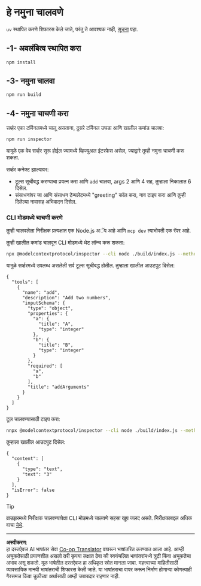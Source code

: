 <!--
CO_OP_TRANSLATOR_METADATA:
{
  "original_hash": "6ebbb78b04c9b1f6c2367c713524fc95",
  "translation_date": "2025-09-03T16:03:35+00:00",
  "source_file": "03-GettingStarted/01-first-server/solution/typescript/README.md",
  "language_code": "mr"
}
-->
# हे नमुना चालवणे

`uv` स्थापित करणे शिफारस केले जाते, परंतु ते आवश्यक नाही, [सूचना](https://docs.astral.sh/uv/#highlights) पहा.

## -1- अवलंबित्व स्थापित करा

```bash
npm install
```

## -3- नमुना चालवा

```bash
npm run build
```

## -4- नमुना चाचणी करा

सर्व्हर एका टर्मिनलमध्ये चालू असताना, दुसरे टर्मिनल उघडा आणि खालील कमांड चालवा:

```bash
npm run inspector
```

यामुळे एक वेब सर्व्हर सुरू होईल ज्यामध्ये व्हिज्युअल इंटरफेस असेल, ज्याद्वारे तुम्ही नमुना चाचणी करू शकता.

सर्व्हर कनेक्ट झाल्यावर:

- टूल्स सूचीबद्ध करण्याचा प्रयत्न करा आणि `add` चालवा, args 2 आणि 4 सह, तुम्हाला निकालात 6 दिसेल.
- संसाधनांवर जा आणि संसाधन टेम्पलेटमध्ये "greeting" कॉल करा, नाव टाइप करा आणि तुम्ही दिलेल्या नावासह अभिवादन दिसेल.

### CLI मोडमध्ये चाचणी करणे

तुम्ही चालवलेला निरीक्षक प्रत्यक्षात एक Node.js अॅप आहे आणि `mcp dev` त्याभोवती एक रॅपर आहे.

तुम्ही खालील कमांड चालवून CLI मोडमध्ये थेट लॉन्च करू शकता:

```bash
npx @modelcontextprotocol/inspector --cli node ./build/index.js --method tools/list
```

यामुळे सर्व्हरमध्ये उपलब्ध असलेली सर्व टूल्स सूचीबद्ध होतील. तुम्हाला खालील आउटपुट दिसेल:

```text
{
  "tools": [
    {
      "name": "add",
      "description": "Add two numbers",
      "inputSchema": {
        "type": "object",
        "properties": {
          "a": {
            "title": "A",
            "type": "integer"
          },
          "b": {
            "title": "B",
            "type": "integer"
          }
        },
        "required": [
          "a",
          "b"
        ],
        "title": "addArguments"
      }
    }
  ]
}
```

टूल चालवण्यासाठी टाइप करा:

```bash
nnpx @modelcontextprotocol/inspector --cli node ./build/index.js --method tools/call --tool-name add --tool-arg a=1 --tool-arg b=2
```

तुम्हाला खालील आउटपुट दिसेल:

```text
{
  "content": [
    {
      "type": "text",
      "text": "3"
    }
  ],
  "isError": false
}
```

> [!TIP]
> ब्राउझरमध्ये निरीक्षक चालवण्यापेक्षा CLI मोडमध्ये चालवणे सहसा खूप जलद असते.
> निरीक्षकाबद्दल अधिक वाचा [येथे](https://github.com/modelcontextprotocol/inspector).

---

**अस्वीकरण**:  
हा दस्तऐवज AI भाषांतर सेवा [Co-op Translator](https://github.com/Azure/co-op-translator) वापरून भाषांतरित करण्यात आला आहे. आम्ही अचूकतेसाठी प्रयत्नशील असलो तरी कृपया लक्षात ठेवा की स्वयंचलित भाषांतरांमध्ये त्रुटी किंवा अचूकतेचा अभाव असू शकतो. मूळ भाषेतील दस्तऐवज हा अधिकृत स्रोत मानला जावा. महत्त्वाच्या माहितीसाठी व्यावसायिक मानवी भाषांतराची शिफारस केली जाते. या भाषांतराचा वापर करून निर्माण होणाऱ्या कोणत्याही गैरसमज किंवा चुकीच्या अर्थासाठी आम्ही जबाबदार राहणार नाही.